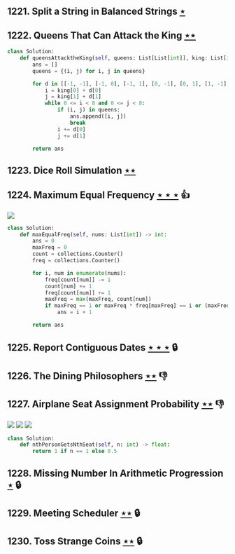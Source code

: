 ## 1221. Split a String in Balanced Strings [$\star$](https://leetcode.com/problems/split-a-string-in-balanced-strings)

## 1222. Queens That Can Attack the King [$\star\star$](https://leetcode.com/problems/queens-that-can-attack-the-king)

```python
class Solution:
    def queensAttacktheKing(self, queens: List[List[int]], king: List[int]) -> List[List[int]]:
        ans = []
        queens = {(i, j) for i, j in queens}

        for d in [[-1, -1], [-1, 0], [-1, 1], [0, -1], [0, 1], [1, -1], [1, 0], [1, 1]]:
            i = king[0] + d[0]
            j = king[1] + d[1]
            while 0 <= i < 8 and 0 <= j < 8:
                if (i, j) in queens:
                    ans.append([i, j])
                    break
                i += d[0]
                j += d[1]

        return ans
```

## 1223. Dice Roll Simulation [$\star\star$](https://leetcode.com/problems/dice-roll-simulation)

## 1224. Maximum Equal Frequency [$\star\star\star$](https://leetcode.com/problems/maximum-equal-frequency) :thumbsup:

![](https://img.shields.io/badge/-Hash%20Table-7BA23F.svg?style=flat-square)

```python
class Solution:
    def maxEqualFreq(self, nums: List[int]) -> int:
        ans = 0
        maxFreq = 0
        count = collections.Counter()
        freq = collections.Counter()

        for i, num in enumerate(nums):
            freq[count[num]] -= 1
            count[num] += 1
            freq[count[num]] += 1
            maxFreq = max(maxFreq, count[num])
            if maxFreq == 1 or maxFreq * freq[maxFreq] == i or (maxFreq - 1) * (freq[maxFreq - 1] + 1) == i:
                ans = i + 1

        return ans
```

## 1225. Report Contiguous Dates [$\star\star\star$](https://leetcode.com/problems/report-contiguous-dates) 🔒

## 1226. The Dining Philosophers [$\star\star$](https://leetcode.com/problems/the-dining-philosophers) :thumbsdown:

## 1227. Airplane Seat Assignment Probability [$\star\star$](https://leetcode.com/problems/airplane-seat-assignment-probability) :thumbsdown:

![](https://img.shields.io/badge/-Brainteaser-DB4D6D.svg?style=flat-square) ![](https://img.shields.io/badge/-Dynamic%20Programming-113285.svg?style=flat-square) ![](https://img.shields.io/badge/-Math-434343.svg?style=flat-square)

```python
class Solution:
    def nthPersonGetsNthSeat(self, n: int) -> float:
        return 1 if n == 1 else 0.5
```

## 1228. Missing Number In Arithmetic Progression [$\star$](https://leetcode.com/problems/missing-number-in-arithmetic-progression) 🔒

## 1229. Meeting Scheduler [$\star\star$](https://leetcode.com/problems/meeting-scheduler) 🔒

## 1230. Toss Strange Coins [$\star\star$](https://leetcode.com/problems/toss-strange-coins) 🔒
